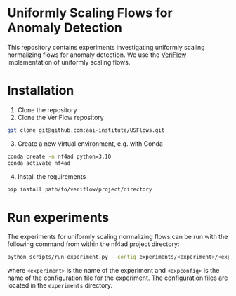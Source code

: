 # Uniformly Scaling Flows for Anomaly Detection
This repository contains experiments
investigating uniformly scaling normalizing flows for anomaly
detection. We use the [VeriFlow](https://github.com/aai-institute/USFlows) 
implementation of uniformly scaling flows. 

# Installation
1) Clone the repository
2) Clone the VeriFlow repository
```bash
git clone git@github.com:aai-institute/USFlows.git
```
3) Create a new virtual environment, e.g. with Conda
```bash
conda create -n nf4ad python=3.10
conda activate nf4ad
```
4) Install the requirements
```bash
pip install path/to/veriflow/project/directory
```

# Run experiments
The experiments for uniformly scaling normalizing flows can be run with the
following command from within the nf4ad project directory:
```bash
python scripts/run-experiment.py --config experiments/<experiment>/<expconfig>.yaml
```
where `<experiment>` is the name of the experiment and `<expconfig>` is the name
of the configuration file for the experiment. The configuration files are
located in the `experiments` directory.
